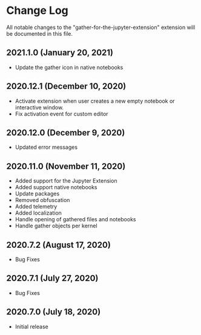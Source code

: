 # Change Log

All notable changes to the "gather-for-the-jupyter-extension" extension will be documented in this file.

## 2021.1.0 (January 20, 2021)
- Update the gather icon in native notebooks

## 2020.12.1 (December 10, 2020)
- Activate extension when user creates a new empty notebook or interactive window.
- Fix activation event for custom editor

## 2020.12.0 (December 9, 2020)
- Updated error messages

## 2020.11.0 (November 11, 2020)
- Added support for the Jupyter Extension
- Added support native notebooks
- Update packages
- Removed obfuscation
- Added telemetry
- Added localization
- Handle opening of gathered files and notebooks
- Handle gather objects per kernel

## 2020.7.2 (August 17, 2020)
- Bug Fixes

## 2020.7.1 (July 27, 2020)
- Bug Fixes

## 2020.7.0 (July 18, 2020)
- Initial release
